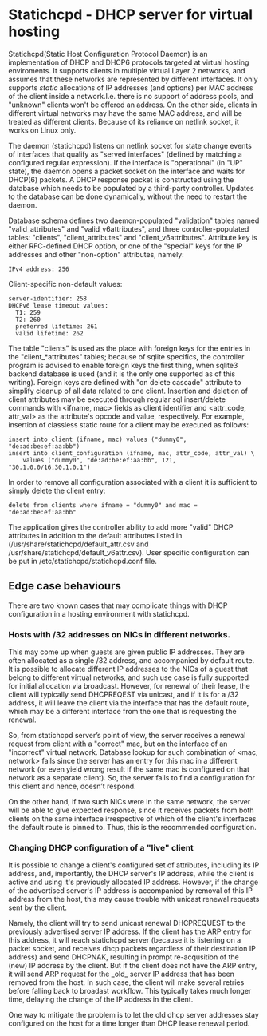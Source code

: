 # Statichcpd - DHCP server for virtual hosting

Statichcpd(Static Host Configuration Protocol Daemon) is an implementation
of DHCP and DHCP6 protocols targeted at virtual hosting enviroments.
It supports clients in multiple virtual Layer 2 networks, and assumes that
these networks are represented by different interfaces. It only supports
_static_ allocations of IP addresses (and options) per MAC address of the
client inside a network.I.e. there is no support of address pools, and "unknown"
clients won't be offered an address. On the other side, clients in
different virtual networks may have the same MAC address, and will be
treated as different clients. Because of its reliance on netlink
socket, it works on Linux only.

The daemon (statichcpd) listens on netlink socket for state change events
of interfaces that qualify as "served interfaces" (defined by matching
a configured regular expression). If the interface is "operational"
(in "UP" state), the daemon opens a packet socket on the interface and
waits for DHCP(6) packets. A DHCP response packet is constructed using
the database which needs to be populated by a third-party controller.
Updates to the database can be done dynamically, without the need
to restart the daemon.

Database schema defines two daemon-populated "validation" tables
named "valid\_attributes" and "valid\_v6attributes", and three
controller-populated tables: "clients", "client\_attributes" and
"client\_v6attributes". Attribute key is either RFC-defined
DHCP option, or one of the "special" keys for the IP addresses and
other "non-option" attributes, namely:

    IPv4 address: 256

Client-specific non-default values:

    server-identifier: 258
    DHCPv6 lease timeout values:
      T1: 259
      T2: 260
      preferred lifetime: 261
      valid lifetime: 262

The table "clients" is used as the place with foreign keys for the
entries in the "client\_\*attributes" tables; because of sqlite
specifics, the controller program is advised to enable foreign keys
the first thing, when sqlite3 backend database is used (and it is the
only one supported as of this writing). Foreign keys are defined with
"on delete cascade" attribute to simplify cleanup of all data related
to one client. Insertion and deletion of client attributes may be
executed through regular sql insert/delete commands with <ifname, mac>
fields as client identifier and <attr\_code, attr\_val> as the attribute's
opcode and value, respectively. For example, insertion of classless static
route for a client may be executed as follows:

    insert into client (ifname, mac) values ("dummy0", "de:ad:be:ef:aa:bb")
    insert into client_configuration (ifname, mac, attr_code, attr_val) \
        values ("dummy0", "de:ad:be:ef:aa:bb", 121, "30.1.0.0/16,30.1.0.1")

In order to remove all configuration associated with a client it is
sufficient to simply delete the client entry:

    delete from clients where ifname = "dummy0" and mac = "de:ad:be:ef:aa:bb"

The application gives the controller ability to add more "valid" DHCP
attributes in addition to the default attributes listed in
(/usr/share/statichcpd/default\_attr.csv and /usr/share/statichcpd/default\_v6attr.csv).
User specific configuration can be put in /etc/statichcpd/statichcpd.conf file.

## Edge case behaviours

There are two known cases that may complicate things with DHCP
configuration in a hosting environment with statichcpd.

### Hosts with /32 addresses on NICs in different networks.

This may come up when guests are given public IP addresses. They
are often allocated as a single /32 address, and accompanied by
default route. It is possible to allocate different IP addresses to
the NICs of a guest that belong to different virtual networks, and
such use case is fully supported for initial allocation via broadcast.
However, for renewal of their lease, the client will typically send
DHCPREQEST via unicast, and if it is for a /32 address, it will
leave the client via the interface that has the default route,
which may be a different interface from the one that is requesting
the renewal.

So, from statichcpd server’s point of view, the server receives a
renewal request from client with a "correct" mac, but on the interface
of an "incorrect" virtual network. Database lookup for such combination
of <mac, network> fails since the server has an entry for this mac
in a different network (or even yield wrong result if the same mac is
configured on that network as a separate client). So, the server fails
to find a configuration for this client and hence, doesn’t respond.

On the other hand, if two such NICs were in the same network, the server
will be able to give expected response, since it receives packets from
both clients on the same interface irrespective of which of the client's
interfaces the default route is pinned to. Thus, this is the recommended
configuration.

### Changing DHCP configuration of a "live" client

It is possible to change a client's configured set of attributes, including its
IP address, and, importantly, the DHCP server's IP address, while the client
is active and using it's previously allocated IP address. However, if the
change of the advertised server's IP address is accompanied by removal of
this IP address from the host, this may cause trouble with unicast
renewal requests sent by the client.

Namely, the client will try to send unicast renewal DHCPREQUEST to the
previously advertised server IP address. If the client has the ARP entry
for this address, it will reach statichcpd server (because it is listening
on a packet socket, and receives dhcp packets regardless of their
destination IP address) and send DHCPNAK, resulting in prompt re-acqusition
of the (new) IP address by the client. But if the client does not have
the ARP entry, it will send ARP request for the \_old\_ server IP address
that has been removed from the host. In such case, the client will make
several retries before falling back to broadast workflow. This typically
takes much longer time, delaying the change of the IP address in the client.

One way to mitigate the problem is to let the old dhcp server addresses
stay configured on the host for a time longer than DHCP lease renewal
period.
